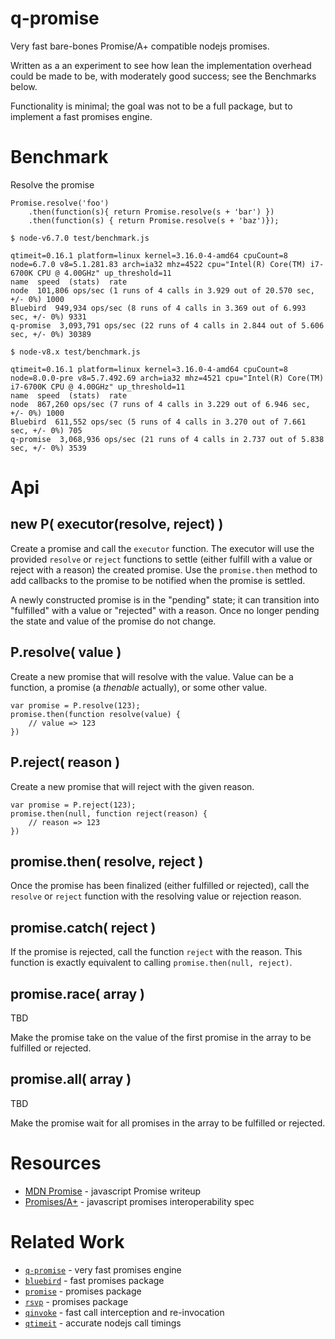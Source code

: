 q-promise
=========

Very fast bare-bones Promise/A+ compatible nodejs promises.

Written as a an experiment to see how lean the implementation overhead could be
made to be, with moderately good success; see the Benchmarks below.

Functionality is minimal; the goal was not to be a full package, but
to implement a fast promises engine.


Benchmark
=========

Resolve the promise

    Promise.resolve('foo')
        .then(function(s){ return Promise.resolve(s + 'bar') })
        .then(function(s) { return Promise.resolve(s + 'baz')});

`$ node-v6.7.0 test/benchmark.js`

    qtimeit=0.16.1 platform=linux kernel=3.16.0-4-amd64 cpuCount=8
    node=6.7.0 v8=5.1.281.83 arch=ia32 mhz=4522 cpu="Intel(R) Core(TM) i7-6700K CPU @ 4.00GHz" up_threshold=11
    name  speed  (stats)  rate
    node  101,806 ops/sec (1 runs of 4 calls in 3.929 out of 20.570 sec, +/- 0%) 1000
    Bluebird  949,934 ops/sec (8 runs of 4 calls in 3.369 out of 6.993 sec, +/- 0%) 9331
    q-promise  3,093,791 ops/sec (22 runs of 4 calls in 2.844 out of 5.606 sec, +/- 0%) 30389

`$ node-v8.x test/benchmark.js`

    qtimeit=0.16.1 platform=linux kernel=3.16.0-4-amd64 cpuCount=8
    node=8.0.0-pre v8=5.7.492.69 arch=ia32 mhz=4521 cpu="Intel(R) Core(TM) i7-6700K CPU @ 4.00GHz" up_threshold=11
    name  speed  (stats)  rate
    node  867,260 ops/sec (7 runs of 4 calls in 3.229 out of 6.946 sec, +/- 0%) 1000
    Bluebird  611,552 ops/sec (5 runs of 4 calls in 3.270 out of 7.661 sec, +/- 0%) 705
    q-promise  3,068,936 ops/sec (21 runs of 4 calls in 2.737 out of 5.838 sec, +/- 0%) 3539


Api
===

## new P( executor(resolve, reject) )

Create a promise and call the `executor` function.  The executor will use the
provided `resolve` or `reject` functions to settle (either fulfill with a value or
reject with a reason) the created promise.  Use the `promise.then` method to add
callbacks to the promise to be notified when the promise is settled.

A newly constructed promise is in the "pending" state; it can transition into
"fulfilled" with a value or "rejected" with a reason.  Once no longer pending the
state and value of the promise do not change.

## P.resolve( value )

Create a new promise that will resolve with the value.
Value can be a function, a promise (a _thenable_ actually), or
some other value.

    var promise = P.resolve(123);
    promise.then(function resolve(value) {
        // value => 123
    })

## P.reject( reason )

Create a new promise that will reject with the given reason.

    var promise = P.reject(123);
    promise.then(null, function reject(reason) {
        // reason => 123
    })

## promise.then( resolve, reject )

Once the promise has been finalized (either fulfilled or rejected), call the
`resolve` or `reject` function with the resolving value or rejection reason.

## promise.catch( reject )

If the promise is rejected, call the function `reject` with the reason.
This function is exactly equivalent to calling `promise.then(null, reject)`.

## promise.race( array )

TBD

Make the promise take on the value of the first promise in the array to be
fulfilled or rejected.

## promise.all( array )

TBD

Make the promise wait for all promises in the array to be fulfilled or rejected.


Resources
=========

- [MDN Promise](https://developer.mozilla.org/en-US/docs/Web/JavaScript/Reference/Global_Objects/Promise) - javascript Promise writeup
- [Promises/A+](https://promisesaplus.com/) - javascript promises interoperability spec

Related Work
============

- [`q-promise`](https://github.com/andrasq/node-q-promise) - very fast promises engine
- [`bluebird`](https://npmjs.com/package/bluebird) - fast promises package
- [`promise`](https://npmjs.com/package/promise) - promises package
- [`rsvp`](https://npmjs.com/package/rsvp) - promises package
- [`qinvoke`](https://npmjs.com/package/qinvoke) - fast call interception and re-invocation
- [`qtimeit`](https://npmjs.com/package/qtimeit) - accurate nodejs call timings
